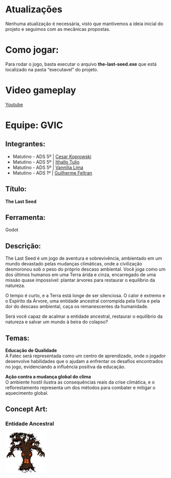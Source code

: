 # Atualizações

Nenhuma atualização é necessária, visto que mantivemos a ideia inicial do projeto e seguimos com as mecânicas propostas.

# Como jogar:

Para rodar o jogo, basta executar o arquivo **the-last-seed.exe** que está localizado na pasta “executavel” do projeto.

# Video gameplay

[Youtube](https://youtu.be/JnNZekFFt6A)

# Equipe: GVIC

## Integrantes:
- Matutino - ADS 5º | [Cesar Koprowski](https://github.com/cesarkoprowski)
- Matutino - ADS 5º | [Ithallo Tulio](https://github.com/ithallotulio)
- Matutino - ADS 5º | [Vannília Lima](https://github.com/Vannilia)
- Matutino - ADS 1º | [Guilherme Feltran](https://github.com/guifeltran-blip)

## Título:  
**The Last Seed**

## Ferramenta:  
Godot

## Descrição:  
The Last Seed é um jogo de aventura e sobrevivência, ambientado em um mundo devastado pelas mudanças climáticas, onde a civilização desmoronou sob o peso do próprio descaso ambiental. Você joga como um dos últimos humanos em uma Terra árida e cinza, encarregado de uma missão quase impossível: plantar árvores para restaurar o equilíbrio da natureza.

O tempo é curto, e a Terra está longe de ser silenciosa. O calor é extremo e o Espírito da Árvore, uma entidade ancestral corrompida pela fúria e pela dor do descaso ambiental, caça os remanescentes da humanidade. 

Será você capaz de acalmar a entidade ancestral, restaurar o equilíbrio da natureza e salvar um mundo à beira do colapso?

## Temas:
 **Educação de Qualidade**  
   A Fatec será representada como um centro de aprendizado, onde o jogador desenvolve habilidades que o ajudam a enfrentar os desafios encontrados no jogo, evidenciando a influência positiva da educação.

 **Ação contra a mudança global do clima**  
   O ambiente hostil ilustra as consequências reais da crise climática, e o reflorestamento representa um dos métodos para combater e mitigar o aquecimento global.

## Concept Art:

### Entidade Ancestral
![Entidade Ancestral](./the-last-seed/assets/entidade-ancestral/entidade-ancestral.gif)

